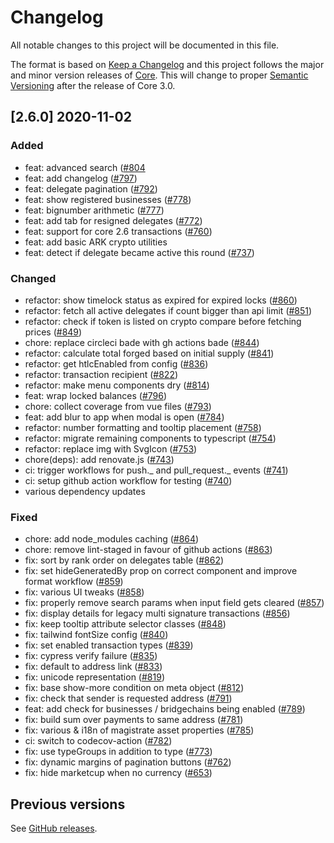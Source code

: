 # Changelog

All notable changes to this project will be documented in this file.

The format is based on [Keep a Changelog](http://keepachangelog.com/en/1.0.0/)
and this project follows the major and minor version releases of [Core](https://github.com/ArkEcosystem/core). This will change to proper [Semantic Versioning](http://semver.org/spec/v2.0.0.html) after the release of Core 3.0.

## [2.6.0] 2020-11-02

### Added

- feat: advanced search ([#804](https://github.com/ArkEcosystem/explorer/issues/804)
- feat: add changelog ([#797](https://github.com/ArkEcosystem/explorer/issues/797))
- feat: delegate pagination ([#792](https://github.com/ArkEcosystem/explorer/issues/792))
- feat: show registered businesses ([#778](https://github.com/ArkEcosystem/explorer/issues/778))
- feat: bignumber arithmetic ([#777](https://github.com/ArkEcosystem/explorer/issues/777))
- feat: add tab for resigned delegates ([#772](https://github.com/ArkEcosystem/explorer/issues/772))
- feat: support for core 2.6 transactions ([#760](https://github.com/ArkEcosystem/explorer/issues/760))
- feat: add basic ARK crypto utilities
- feat: detect if delegate became active this round ([#737](https://github.com/ArkEcosystem/explorer/issues/737))

### Changed

- refactor: show timelock status as expired for expired locks ([#860](https://github.com/ArkEcosystem/explorer/issues/860))
- refactor: fetch all active delegates if count bigger than api limit ([#851](https://github.com/ArkEcosystem/explorer/issues/851))
- refactor: check if token is listed on crypto compare before fetching prices ([#849](https://github.com/ArkEcosystem/explorer/issues/849))
- chore: replace circleci bade with gh actions bade ([#844](https://github.com/ArkEcosystem/explorer/issues/844))
- refactor: calculate total forged based on initial supply ([#841](https://github.com/ArkEcosystem/explorer/issues/841))
- refactor: get htlcEnabled from config ([#836](https://github.com/ArkEcosystem/explorer/issues/836))
- refactor: transaction recipient ([#822](https://github.com/ArkEcosystem/explorer/issues/822))
- refactor: make menu components dry ([#814](https://github.com/ArkEcosystem/explorer/issues/814))
- feat: wrap locked balances ([#796](https://github.com/ArkEcosystem/explorer/issues/796))
- chore: collect coverage from vue files ([#793](https://github.com/ArkEcosystem/explorer/issues/793))
- feat: add blur to app when modal is open ([#784](https://github.com/ArkEcosystem/explorer/issues/784))
- refactor: number formatting and tooltip placement ([#758](https://github.com/ArkEcosystem/explorer/issues/758))
- refactor: migrate remaining components to typescript ([#754](https://github.com/ArkEcosystem/explorer/issues/754))
- refactor: replace img with SvgIcon ([#753](https://github.com/ArkEcosystem/explorer/issues/753))
- chore(deps): add renovate.js ([#743](https://github.com/ArkEcosystem/explorer/issues/743))
- ci: trigger workflows for push._ and pull_request._ events ([#741](https://github.com/ArkEcosystem/explorer/issues/741))
- ci: setup github action workflow for testing ([#740](https://github.com/ArkEcosystem/explorer/issues/740))
- various dependency updates

### Fixed

- chore: add node_modules caching ([#864](https://github.com/ArkEcosystem/explorer/issues/864))
- chore: remove lint-staged in favour of github actions ([#863](https://github.com/ArkEcosystem/explorer/issues/863))
- fix: sort by rank order on delegates table ([#862](https://github.com/ArkEcosystem/explorer/issues/862))
- fix: set hideGeneratedBy prop on correct component and improve format workflow ([#859](https://github.com/ArkEcosystem/explorer/issues/859))
- fix: various UI tweaks ([#858](https://github.com/ArkEcosystem/explorer/issues/858))
- fix: properly remove search params when input field gets cleared ([#857](https://github.com/ArkEcosystem/explorer/issues/857))
- fix: display details for legacy multi signature transactions ([#856](https://github.com/ArkEcosystem/explorer/issues/856))
- fix: keep tooltip attribute selector classes ([#848](https://github.com/ArkEcosystem/explorer/issues/848))
- fix: tailwind fontSize config ([#840](https://github.com/ArkEcosystem/explorer/issues/840))
- fix: set enabled transaction types ([#839](https://github.com/ArkEcosystem/explorer/issues/839))
- fix: cypress verify failure ([#835](https://github.com/ArkEcosystem/explorer/issues/835))
- fix: default to address link ([#833](https://github.com/ArkEcosystem/explorer/issues/833))
- fix: unicode representation ([#819](https://github.com/ArkEcosystem/explorer/issues/819))
- fix: base show-more condition on meta object ([#812](https://github.com/ArkEcosystem/explorer/issues/812))
- fix: check that sender is requested address ([#791](https://github.com/ArkEcosystem/explorer/issues/791))
- feat: add check for businesses / bridgechains being enabled ([#789](https://github.com/ArkEcosystem/explorer/issues/789))
- fix: build sum over payments to same address ([#781](https://github.com/ArkEcosystem/explorer/issues/781))
- fix: various & i18n of magistrate asset properties ([#785](https://github.com/ArkEcosystem/explorer/issues/785))
- ci: switch to codecov-action ([#782](https://github.com/ArkEcosystem/explorer/issues/782))
- fix: use typeGroups in addition to type ([#773](https://github.com/ArkEcosystem/explorer/issues/773))
- fix: dynamic margins of pagination buttons ([#762](https://github.com/ArkEcosystem/explorer/issues/762))
- fix: hide marketcup when no currency ([#653](https://github.com/ArkEcosystem/explorer/issues/653))

## Previous versions

See [GitHub releases](https://github.com/ArkEcosystem/explorer/releases).
